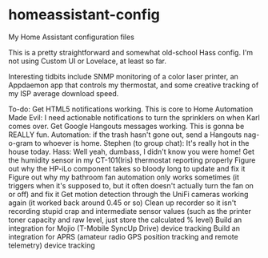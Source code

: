 # homeassistant-config
My Home Assistant configuration files

This is a pretty straightforward and somewhat old-school Hass config. I'm not using Custom UI or Lovelace, at least so far.

Interesting tidbits include SNMP monitoring of a color laser printer, an Appdaemon app that controls my thermostat, and some creative tracking of my ISP average download speed.

To-do: 
  Get HTML5 notifications working.
    This is core to Home Automation Made Evil: I need actionable notifications to turn the sprinklers on when Karl comes over.
  Get Google Hangouts messages working. This is gonna be REALLY fun.
    Automation: if the trash hasn't gone out, send a Hangouts nag-o-gram to whoever is home.
    Stephen (to group chat): It's really hot in the house today. Hass: Well yeah, dumbass, I didn't know you were home!
  Get the humidity sensor in my CT-101(Iris) thermostat reporting properly
  Figure out why the HP-iLo component takes so bloody long to update and fix it
  Figure out why my bathroom fan automation only works sometimes (it triggers when it's supposed to, but it often doesn't actually turn the fan on or off) and fix it
  Get motion detection through the UniFi cameras working again (it worked back around 0.45 or so)
  Clean up recorder so it isn't recording stupid crap and intermediate sensor values (such as the printer toner capacity and raw level, just store the calculated % level)
  Build an integration for Mojio (T-Mobile SyncUp Drive) device tracking
  Build an integration for APRS (amateur radio GPS position tracking and remote telemetry) device tracking
